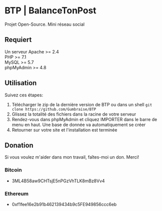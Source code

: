 # BTP | BalanceTonPost

Projet Open-Source. Mini réseau social

## Requiert

Un serveur Apache >= 2.4<br>
PHP >= 7.1<br>
MySQL >= 5.7<br>
phpMyAdmin >= 4.8<br>

## Utilisation

Suivez ces étapes:

1. Télécharger le zip de la dernière version de BTP ou dans un shell ``git clone https://github.com/Gumbraise/BTP``
2. Glissez la totalité des fichiers dans la racine de votre serveur
3. Rendez-vous dans phpMyAdmin et cliquez IMPORTER dans le barre de menu en haut. Une base de donnée va automatiquement se créer
4. Retourner sur votre site et l'installation est terminée

## Donation

Si vous voulez m'aider dans mon travail, faîtes-moi un don. Merci!

### Bitcoin

- 3ML4B58aw9CHTsjE5nPGzVhTLK8mBz8Vv4

### Ethereum

- 0xf1fee16e2b91b462139434b9c5FE949856ccc6eb
